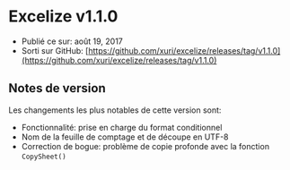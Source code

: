 # Excelize v1.1.0

* Publié ce sur: août 19, 2017
* Sorti sur GitHub: [https://github.com/xuri/excelize/releases/tag/v1.1.0](https://github.com/xuri/excelize/releases/tag/v1.1.0)

## Notes de version

Les changements les plus notables de cette version sont:

* Fonctionnalité: prise en charge du format conditionnel
* Nom de la feuille de comptage et de découpe en UTF-8
* Correction de bogue: problème de copie profonde avec la fonction `CopySheet()`
